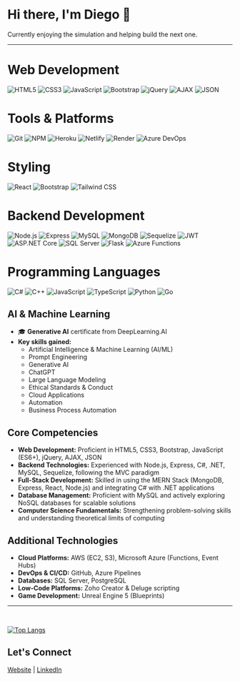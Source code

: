 # Hi there, I'm Diego 👋

Currently enjoying the simulation and helping build the next one.

---

# Web Development
![HTML5](https://img.shields.io/badge/-HTML5-%23E34F26?style=flat&logo=html5&logoColor=white)  ![CSS3](https://img.shields.io/badge/-CSS3-%231572B6?style=flat&logo=css3&logoColor=white)  ![JavaScript](https://img.shields.io/badge/-JavaScript-%23F7DF1E?style=flat&logo=javascript&logoColor=black)  ![Bootstrap](https://img.shields.io/badge/-Bootstrap-%237952B3?style=flat&logo=bootstrap&logoColor=white)  ![jQuery](https://img.shields.io/badge/-jQuery-%230769AD?style=flat&logo=jquery&logoColor=white)  ![AJAX](https://img.shields.io/badge/-AJAX-%23F7DF1E?style=flat&logo=ajax)  ![JSON](https://img.shields.io/badge/-JSON-%23000000?style=flat&logo=json)

# Tools & Platforms
![Git](https://img.shields.io/badge/-Git-%23F05032?style=flat&logo=git&logoColor=white) ![NPM](https://img.shields.io/badge/-NPM-%23CB3837?style=flat&logo=npm&logoColor=white)  ![Heroku](https://img.shields.io/badge/-Heroku-%23430098?style=flat&logo=heroku&logoColor=white)  ![Netlify](https://img.shields.io/badge/-Netlify-%2300C7B7?style=flat&logo=netlify&logoColor=white)  ![Render](https://img.shields.io/badge/-Render-%234664E6?style=flat&logo=render&logoColor=white) ![Azure DevOps](https://img.shields.io/badge/-Azure_DevOps-%23007ACC?style=flat&logo=azure-devops&logoColor=white)

# Styling
![React](https://img.shields.io/badge/-React-%2361DAFB?style=flat&logo=react&logoColor=black) ![Bootstrap](https://img.shields.io/badge/-Bootstrap-%237952B3?style=flat&logo=bootstrap&logoColor=white)  ![Tailwind CSS](https://img.shields.io/badge/-Tailwind_CSS-%2306B6D4?style=flat&logo=tailwind-css&logoColor=white)

# Backend Development
![Node.js](https://img.shields.io/badge/-Node.js-%23339933?style=flat&logo=node.js&logoColor=white) ![Express](https://img.shields.io/badge/-Express-%23000000?style=flat&logo=express&logoColor=white) ![MySQL](https://img.shields.io/badge/-MySQL-%234479A1?style=flat&logo=mysql&logoColor=white) ![MongoDB](https://img.shields.io/badge/-MongoDB-%2347A248?style=flat&logo=mongodb&logoColor=white) ![Sequelize](https://img.shields.io/badge/-Sequelize-%2352B0E7?style=flat&logo=sequelize&logoColor=white) ![JWT](https://img.shields.io/badge/-JWT-%23000000?style=flat&logo=json-web-tokens&logoColor=white) ![ASP.NET Core](https://img.shields.io/badge/-ASP.NET_Core-%23517DBF?style=flat&logo=dotnet&logoColor=white) ![SQL Server](https://img.shields.io/badge/-SQL_Server-%23007ACC?style=flat&logo=microsoft-sql-server&logoColor=white) ![Flask](https://img.shields.io/badge/-Flask-%23000?style=flat&logo=flask&logoColor=white) ![Azure Functions](https://img.shields.io/badge/-Azure_Functions-%23007ACC?style=flat&logo=microsoftazure&logoColor=white)


# Programming Languages
![C#](https://img.shields.io/badge/-C%23-%23239120?style=flat&logo=c-sharp&logoColor=white) ![C++](https://img.shields.io/badge/-C%2B%2B-%2300599C?style=flat&logo=c%2B%2B&logoColor=white) ![JavaScript](https://img.shields.io/badge/-JavaScript-%23F7DF1E?style=flat&logo=javascript&logoColor=black) ![TypeScript](https://img.shields.io/badge/-TypeScript-%23007ACC?style=flat&logo=typescript&logoColor=white) ![Python](https://img.shields.io/badge/-Python-%233776AB?style=flat&logo=python&logoColor=white) ![Go](https://img.shields.io/badge/-Go-%2300ADD8?style=flat&logo=go&logoColor=white)


## AI & Machine Learning

- 🎓 **Generative AI** certificate from DeepLearning.AI  
- **Key skills gained:**
  - Artificial Intelligence & Machine Learning (AI/ML)
  - Prompt Engineering
  - Generative AI
  - ChatGPT
  - Large Language Modeling
  - Ethical Standards & Conduct
  - Cloud Applications
  - Automation
  - Business Process Automation

## Core Competencies

- **Web Development:** Proficient in HTML5, CSS3, Bootstrap, JavaScript (ES6+), jQuery, AJAX, JSON  
- **Backend Technologies:** Experienced with Node.js, Express, C#, .NET, MySQL, Sequelize, following the MVC paradigm  
- **Full-Stack Development:** Skilled in using the MERN Stack (MongoDB, Express, React, Node.js) and integrating C# with .NET applications  
- **Database Management:** Proficient with MySQL and actively exploring NoSQL databases for scalable solutions  
- **Computer Science Fundamentals:** Strengthening problem-solving skills and understanding theoretical limits of computing  

## Additional Technologies

- **Cloud Platforms:** AWS (EC2, S3), Microsoft Azure (Functions, Event Hubs)  
- **DevOps & CI/CD:** GitHub, Azure Pipelines  
- **Databases:** SQL Server, PostgreSQL  
- **Low-Code Platforms:** Zoho Creator & Deluge scripting
- **Game Development:** Unreal Engine 5 (Blueprints)  

------
<br>

[![Top Langs](https://github-readme-stats.vercel.app/api/top-langs/?username=YourGitHubUsername&layout=compact&theme=dark&langs_count=6)](https://github.com/anuraghazra/github-readme-stats)



## Let's Connect
[Website](https://diego-araujo.com) | [LinkedIn](https://www.linkedin.com/in/diego-araujo1998/)  

